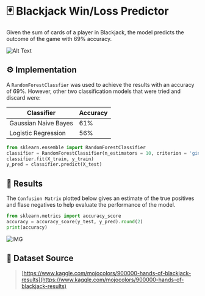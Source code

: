 
# :black_joker: Blackjack Win/Loss Predictor

Given the sum of cards of a player in Blackjack, the model predicts the outcome of the game with 69% accuracy.


![Alt Text](https://byandriykozachuk.files.wordpress.com/2018/09/blackjackml_big2.png?w=942)

## :gear: Implementation

A `RandomForestClassfier` was used to achieve the results with an accuracy of 69%. However, other two classification models that were tried and discard were:

Classifier | Accuracy
------------ | -------------
Gaussian Naive Bayes| 61%
Logistic Regression | 56%

```python
from sklearn.ensemble import RandomForestClassifier
classifier = RandomForestClassifier(n_estimators = 10, criterion = 'gini', random_state = 0)
classifier.fit(X_train, y_train)
y_pred = classifier.predict(X_test)
```

## :rocket: Results
The `Confusion Matrix` plotted below gives an estimate of the true positives and flase negatives to help evaluate the performance of the model.

```python
from sklearn.metrics import accuracy_score
accuracy = accuracy_score(y_test, y_pred).round(2)
print(accuracy) 
``` 
![IMG](https://img.techpowerup.org/200408/figure-1.png)

## :page_facing_up: Dataset Source
>  [https://www.kaggle.com/mojocolors/900000-hands-of-blackjack-results](https://www.kaggle.com/mojocolors/900000-hands-of-blackjack-results)